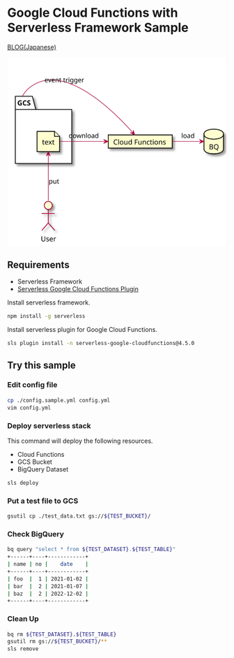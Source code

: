 # Google Cloud Functions with Serverless Framework Sample

[BLOG(Japanese)](https://yomon.hatenablog.com/entry/2022/03/cloud_functions_serverless_farmework)

![](./image.svg)

## Requirements

- Serverless Framework
- [Serverless Google Cloud Functions Plugin](https://github.com/serverless/serverless-google-cloudfunctions)


Install serverless framework.

```sh
npm install -g serverless
```

Install serverless plugin for Google Cloud Functions.

```sh
sls plugin install -n serverless-google-cloudfunctions@4.5.0
```

## Try this sample

### Edit config file

```sh
cp ./config.sample.yml config.yml
vim config.yml
```

### Deploy serverless stack

This command will deploy the following resources.

- Cloud Functions
- GCS Bucket
- BigQuery Dataset

```sh
sls deploy
```


### Put a test file to GCS

```sh
gsutil cp ./test_data.txt gs://${TEST_BUCKET}/
```

### Check BigQuery

```sh
bq query "select * from ${TEST_DATASET}.${TEST_TABLE}"
+------+----+------------+
| name | no |    date    |
+------+----+------------+
| foo  |  1 | 2021-01-02 |
| bar  |  2 | 2021-01-07 |
| baz  |  2 | 2022-12-02 |
+------+----+------------+
```


### Clean Up

```sh
bq rm ${TEST_DATASET}.${TEST_TABLE}
gsutil rm gs://${TEST_BUCKET}/**
sls remove
```
